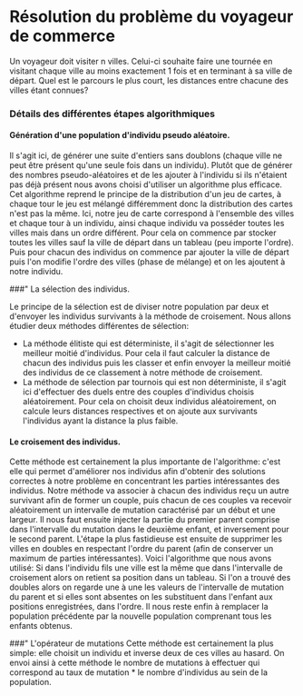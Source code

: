 #  Résolution du problème du voyageur de commerce

Un voyageur doit visiter n villes. Celui-ci souhaite faire une tournée en visitant chaque ville au moins exactement 1 fois et en terminant à sa ville de départ. Quel est le parcours le plus court, les distances entre chacune des villes étant connues?

### Détails des différentes étapes algorithmiques

#### Génération d'une population d'individu pseudo aléatoire.

Il s'agit ici, de générer une suite d'entiers sans doublons (chaque ville ne peut être présent qu'une seule fois dans un individu). Plutôt que de générer des nombres pseudo-aléatoires et de les ajouter à l'individu si ils n'étaient pas déjà présent nous avons choisi d'utiliser un algorithme plus efficace.
Cet algorithme reprend le principe de la distribution d'un jeu de cartes, à chaque tour le jeu est mélangé différemment donc la distribution des cartes n'est pas la même. Ici, notre jeu de carte correspond à l'ensemble des villes et chaque tour à un individu, ainsi chaque individu va posséder toutes les villes mais dans un ordre différent.
Pour cela on commence par stocker toutes les villes sauf la ville de départ dans un tableau (peu importe l'ordre). Puis pour chacun des individus on commence par ajouter la ville de départ puis l'on modifie l'ordre des villes (phase de mélange) et on les ajoutent à notre individu.

###" La sélection des individus.

Le principe de la sélection est de diviser notre population par deux et d'envoyer les individus survivants à la méthode de croisement. Nous allons étudier deux méthodes différentes de sélection:
*   La méthode élitiste qui est déterministe, il s'agit de sélectionner les  meilleur moitié d'individus. Pour cela il faut calculer la distance de chacun des individus puis les classer et enfin envoyer la meilleur moitié des individus de ce classement à notre méthode de croisement.
*   La méthode de sélection par tournois qui est non déterministe, il s'agit ici d'effectuer des duels entre des couples d'individus choisis aléatoirement. Pour cela on choisit deux individus aléatoirement, on calcule leurs distances respectives et on ajoute aux survivants l'individus ayant la distance la plus faible.

#### Le croisement des individus.

Cette méthode est certainement la plus importante de l'algorithme: c'est elle qui permet d'améliorer nos individus afin d'obtenir des solutions correctes à notre problème en concentrant les parties intéressantes des individus.
Notre méthode va associer à chacun des individus reçu un autre survivant afin de former un couple, puis chacun de ces couples va recevoir aléatoirement un intervalle de mutation caractérisé par un début et une largeur. Il nous faut ensuite  injecter la partie du premier parent comprise dans l'intervalle du mutation dans le deuxième enfant, et inversement pour le second parent.
L'étape la plus fastidieuse est ensuite de supprimer les villes en doubles en respectant l'ordre du parent (afin de conserver un maximum de parties intéressantes). Voici l'algorithme que nous avons utilisé:
Si dans l'individu fils une ville est la même que dans l'intervalle de croisement alors on retient sa position dans un tableau. Si l'on a trouvé des doubles alors on regarde une à une les valeurs de l'intervalle de mutation du parent et si elles sont absentes on les substituent dans l'enfant aux positions enregistrées, dans l'ordre.
Il nous reste enfin à remplacer la population précédente par la nouvelle population comprenant tous les enfants obtenus.

###" L'opérateur de mutations
Cette méthode est certainement la plus simple: elle choisit un individu et inverse deux de ces villes au hasard. On envoi ainsi à cette méthode le nombre de mutations à effectuer qui correspond au taux de mutation * le nombre d'individus au sein de la population.


